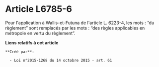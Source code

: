 # Article L6785-6

Pour l'application à Wallis-et-Futuna de l'article L. 6223-4, les mots : “du règlement” sont remplacés par les mots : “des
règles applicables en métropole en vertu du règlement”.

**Liens relatifs à cet article**

	**Créé par**:

	  - Loi n°2015-1268 du 14 octobre 2015 - art. 61
